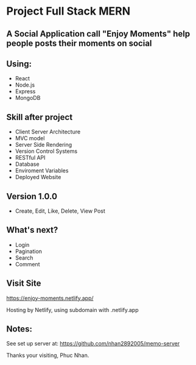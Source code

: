 # Project Full Stack MERN

## A Social Application call "Enjoy Moments" help people posts their moments on social

## Using:

  - React
  - Node.js
  - Express
  - MongoDB

## Skill after project
  - Client Server Architecture
  - MVC model
  - Server Side Rendering
  - Version Control Systems
  - RESTful API
  - Database
  - Enviroment Variables
  - Deployed Website

## Version 1.0.0
  - Create, Edit, Like, Delete, View Post

## What's next?
  - Login
  - Pagination
  - Search
  - Comment

## Visit Site
  https://enjoy-moments.netlify.app/

  Hosting by Netlify, using subdomain with .netlify.app

## Notes:
  See set up server at: https://github.com/nhan2892005/memo-server

Thanks your visiting,
Phuc Nhan.

  
